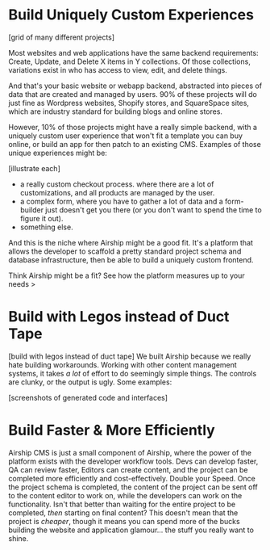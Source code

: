 
# Build Uniquely Custom Experiences

[grid of many different projects]

Most websites and web applications have the same backend requirements: Create, Update, and Delete X items in Y collections. Of those collections, variations exist in who has access to view, edit, and delete things.

And that's your basic website or webapp backend, abstracted into pieces of data that are created and managed by users. 90% of these projects will do just fine as Wordpress websites, Shopify stores, and SquareSpace sites, which are industry standard for building blogs and online stores.

However, 10% of those projects might have a really simple backend, with a uniquely custom user experience that won't fit a template you can buy online, or build an app for then patch to an existing CMS. Examples of those unique experiences might be:

[illustrate each]
- a really custom checkout process. where there are a lot of customizations, and all products are managed by the user.
- a complex form, where you have to gather a lot of data and a form-builder just doesn't get you there (or you don't want to spend the time to figure it out).
- something else.

And this is the niche where Airship might be a good fit. It's a platform that allows the developer to scaffold a pretty standard project schema and database infrastructure, then be able to build a uniquely custom frontend. 

Think Airship might be a fit? See how the platform measures up to your needs >

# Build with Legos instead of Duct Tape
[build with legos instead of duct tape]
We built Airship because we really hate building workarounds. Working with other content management systems, it takes _a lot_ of effort to do seemingly simple things. The controls are clunky, or the output is ugly. Some examples:

[screenshots of generated code and interfaces]

# Build Faster & More Efficiently
Airship CMS is just a small component of Airship, where the power of the platform exists with the developer workflow tools.
Devs can develop faster, QA can review faster, Editors can create content, and the project can be completed more efficiently and cost-effectively. Double your Speed. Once the project schema is completed, the content of the project can be sent off to the content editor to work on, while the developers can work on the functionality. Isn't that better than waiting for the entire project to be completed, _then_ starting on final content?
This doesn't mean that the project is _cheaper_, though it means you can spend more of the bucks building the website and application glamour... the stuff you really want to shine.
